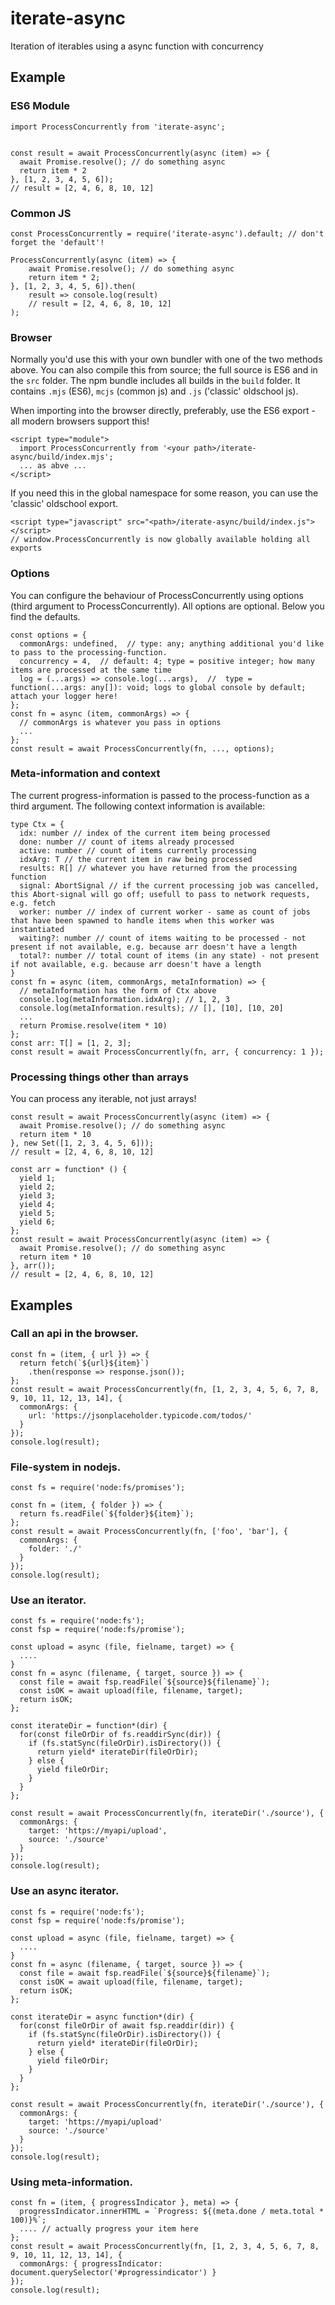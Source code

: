 # iterate-async

Iteration of iterables using a async function with concurrency
 
## Example

### ES6 Module

```
import ProcessConcurrently from 'iterate-async';


const result = await ProcessConcurrently(async (item) => {
  await Promise.resolve(); // do something async
  return item * 2
}, [1, 2, 3, 4, 5, 6]);
// result = [2, 4, 6, 8, 10, 12]
```

### Common JS

```
const ProcessConcurrently = require('iterate-async').default; // don't forget the 'default'!

ProcessConcurrently(async (item) => {
    await Promise.resolve(); // do something async
    return item * 2;
}, [1, 2, 3, 4, 5, 6]).then(
    result => console.log(result)
    // result = [2, 4, 6, 8, 10, 12]
);
```

### Browser

Normally you'd use this with your own bundler with one of the two methods above.
You can also compile this from source; the full source is ES6 and in the `src` folder.
The npm bundle includes all builds in the `build` folder. It contains `.mjs` (ES6), `mcjs` (common js) and `.js` ('classic' oldschool js).

When importing into the browser directly, preferably, use the ES6 export - all modern browsers support this!

```
<script type="module">
  import ProcessConcurrently from '<your path>/iterate-async/build/index.mjs';
  ... as abve ...
</script>
```

If you need this in the global namespace for some reason, you can use the 'classic' oldschool export.

```
<script type="javascript" src="<path>/iterate-async/build/index.js"></script>
// window.ProcessConcurrently is now globally available holding all exports
```

### Options

You can configure the behaviour of ProcessConcurrently using options (third argument to ProcessConcurrently).
All options are optional. Below you find the defaults.

```
const options = {
  commonArgs: undefined,  // type: any; anything additional you'd like to pass to the processing-function.
  concurrency = 4,  // default: 4; type = positive integer; how many items are processed at the same time
  log = (...args) => console.log(...args),  //  type = function(...args: any[]): void; logs to global console by default; attach your logger here!
};
const fn = async (item, commonArgs) => {
  // commonArgs is whatever you pass in options
  ...
};
const result = await ProcessConcurrently(fn, ..., options);
```

### Meta-information and context

The current progress-information is passed to the process-function as a third argument.
The following context information is available:

```
type Ctx = {
  idx: number // index of the current item being processed
  done: number // count of items already processed
  active: number // count of items currently processing
  idxArg: T // the current item in raw being processed
  results: R[] // whatever you have returned from the processing function
  signal: AbortSignal // if the current processing job was cancelled, this Abort-signal will go off; usefull to pass to network requests, e.g. fetch
  worker: number // index of current worker - same as count of jobs that have been spawned to handle items when this worker was instantiated
  waiting?: number // count of items waiting to be processed - not present if not available, e.g. because arr doesn't have a length
  total?: number // total count of items (in any state) - not present if not available, e.g. because arr doesn't have a length
}
const fn = async (item, commonArgs, metaInformation) => {
  // metaInformation has the form of Ctx above
  console.log(metaInformation.idxArg); // 1, 2, 3
  console.log(metaInformation.results); // [], [10], [10, 20]
  ...
  return Promise.resolve(item * 10)
};
const arr: T[] = [1, 2, 3];
const result = await ProcessConcurrently(fn, arr, { concurrency: 1 });
```

### Processing things other than arrays

You can process any iterable, not just arrays!
```
const result = await ProcessConcurrently(async (item) => {
  await Promise.resolve(); // do something async
  return item * 10
}, new Set([1, 2, 3, 4, 5, 6]));
// result = [2, 4, 6, 8, 10, 12]
```

```
const arr = function* () {
  yield 1;
  yield 2;
  yield 3;
  yield 4;
  yield 5;
  yield 6;
};
const result = await ProcessConcurrently(async (item) => {
  await Promise.resolve(); // do something async
  return item * 10
}, arr());
// result = [2, 4, 6, 8, 10, 12]
```

## Examples

### Call an api in the browser.

```
const fn = (item, { url }) => {
  return fetch(`${url}${item}`)
    .then(response => response.json());
};
const result = await ProcessConcurrently(fn, [1, 2, 3, 4, 5, 6, 7, 8, 9, 10, 11, 12, 13, 14], {
  commonArgs: {
    url: 'https://jsonplaceholder.typicode.com/todos/'
  }
});
console.log(result);
```

### File-system in nodejs.

```
const fs = require('node:fs/promises');

const fn = (item, { folder }) => {
  return fs.readFile(`${folder}${item}`);
};
const result = await ProcessConcurrently(fn, ['foo', 'bar'], {
  commonArgs: {
    folder: './'
  }
});
console.log(result);
```

### Use an iterator.

```
const fs = require('node:fs');
const fsp = require('node:fs/promise');

const upload = async (file, fielname, target) => {
  ....
}
const fn = async (filename, { target, source }) => {
  const file = await fsp.readFile(`${source}${filename}`);
  const isOK = await upload(file, filename, target);
  return isOK;
};

const iterateDir = function*(dir) {
  for(const fileOrDir of fs.readdirSync(dir)) {
    if (fs.statSync(fileOrDir).isDirectory()) {
      return yield* iterateDir(fileOrDir);
    } else {
      yield fileOrDir;
    }    
  }
};

const result = await ProcessConcurrently(fn, iterateDir('./source'), {
  commonArgs: {
    target: 'https://myapi/upload',
    source: './source'
  }
});
console.log(result);
```

### Use an async iterator.

```
const fs = require('node:fs');
const fsp = require('node:fs/promise');

const upload = async (file, fielname, target) => {
  ....
}
const fn = async (filename, { target, source }) => {
  const file = await fsp.readFile(`${source}${filename}`);
  const isOK = await upload(file, filename, target);
  return isOK;
};

const iterateDir = async function*(dir) {
  for(const fileOrDir of await fsp.readdir(dir)) {
    if (fs.statSync(fileOrDir).isDirectory()) {
      return yield* iterateDir(fileOrDir);
    } else {
      yield fileOrDir;
    }    
  }
};

const result = await ProcessConcurrently(fn, iterateDir('./source'), {
  commonArgs: {
    target: 'https://myapi/upload'
    source: './source'
  }
});
console.log(result);
```

### Using meta-information.

```
const fn = (item, { progressIndicator }, meta) => {
  progressIndicator.innerHTML = `Progress: ${(meta.done / meta.total * 100)}%`;
  .... // actually progress your item here
};
const result = await ProcessConcurrently(fn, [1, 2, 3, 4, 5, 6, 7, 8, 9, 10, 11, 12, 13, 14], {
  commonArgs: { progressIndicator: document.querySelector('#progressindicator') }
});
console.log(result);
```

